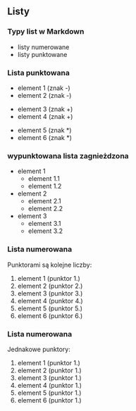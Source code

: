 ## Listy


### Typy list w Markdown
* listy numerowane
* listy punktowane


### Lista punktowana
- element 1 (znak -)
- element 2 (znak -)
+ element 3 (znak +)
+ element 4 (znak +)
* element 5 (znak *)
* element 6 (znak *)


### wypunktowana lista zagnieżdzona
- element 1
  - element 1.1
  - element 1.2
- element 2
  - element 2.1
  - element 2.2
- element 3
  - element 3.1
  - element 3.2


### Lista numerowana
Punktorami są kolejne liczby:
1. element 1 (punktor 1.)
2. element 2 (punktor 2.)
3. element 3 (punktor 3.)
4. element 4 (punktor 4.)
5. element 5 (punktor 5.)
6. element 6 (punktor 6.)


### Lista numerowana
Jednakowe punktory:
1. element 1 (punktor 1.)
1. element 2 (punktor 1.)
1. element 3 (punktor 1.)
1. element 4 (punktor 1.)
1. element 5 (punktor 1.)
1. element 6 (punktor 1.)